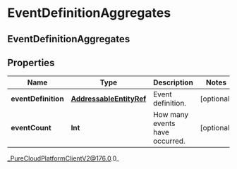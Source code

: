 # EventDefinitionAggregates

## EventDefinitionAggregates

## Properties

|Name | Type | Description | Notes|
|------------ | ------------- | ------------- | -------------|
| **eventDefinition** | [**AddressableEntityRef**](AddressableEntityRef) | Event definition. | [optional] |
| **eventCount** | **Int** | How many events have occurred. | [optional] |



_PureCloudPlatformClientV2@176.0.0_
